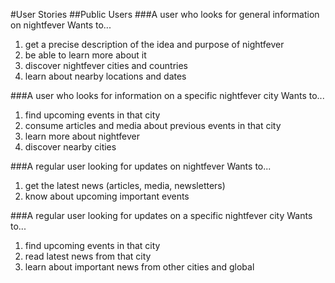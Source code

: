 #User Stories
##Public Users
###A user who looks for general information on nightfever
Wants to...

1. get a precise description of the idea and purpose of nightfever
2. be able to learn more about it
3. discover nightfever cities and countries
4. learn about nearby locations and dates

###A user who looks for information on a specific nightfever city
Wants to...

1. find upcoming events in that city
2. consume articles and media about previous events in that city
3. learn more about nightfever
4. discover nearby cities

###A regular user looking for updates on nightfever
Wants to...

1. get the latest news (articles, media, newsletters)
2. know about upcoming important events


###A regular user looking for updates on a specific nightfever city
Wants to...

1. find upcoming events in that city
2. read latest news from that city
3. learn about important news from other cities and global

